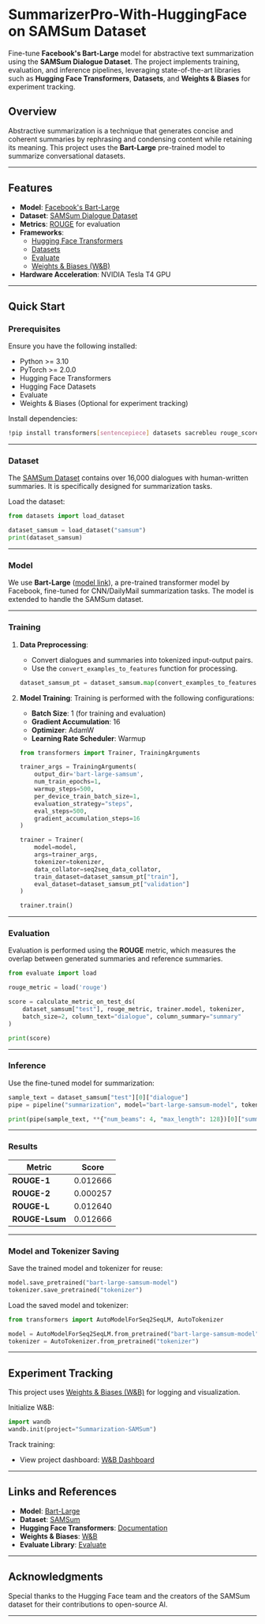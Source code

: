 # SummarizerPro-With-HuggingFace on SAMSum Dataset

Fine-tune **Facebook's Bart-Large** model for abstractive text summarization using the **SAMSum Dialogue Dataset**. The project implements training, evaluation, and inference pipelines, leveraging state-of-the-art libraries such as **Hugging Face Transformers**, **Datasets**, and **Weights & Biases** for experiment tracking.

## Overview

Abstractive summarization is a technique that generates concise and coherent summaries by rephrasing and condensing content while retaining its meaning. This project uses the **Bart-Large** pre-trained model to summarize conversational datasets.

---

## Features

- **Model**: [Facebook's Bart-Large](https://huggingface.co/facebook/bart-large-cnn)
- **Dataset**: [SAMSum Dialogue Dataset](https://huggingface.co/datasets/samsum)
- **Metrics**: [ROUGE](https://en.wikipedia.org/wiki/ROUGE_(metric)) for evaluation
- **Frameworks**:
  - [Hugging Face Transformers](https://huggingface.co/docs/transformers)
  - [Datasets](https://huggingface.co/docs/datasets)
  - [Evaluate](https://huggingface.co/docs/evaluate)
  - [Weights & Biases (W&B)](https://wandb.ai)
- **Hardware Acceleration**: NVIDIA Tesla T4 GPU

---

## Quick Start

### Prerequisites

Ensure you have the following installed:

- Python >= 3.10
- PyTorch >= 2.0.0
- Hugging Face Transformers
- Hugging Face Datasets
- Evaluate
- Weights & Biases (Optional for experiment tracking)

Install dependencies:
```bash
!pip install transformers[sentencepiece] datasets sacrebleu rouge_score py7zr evaluate wandb
```

---

### Dataset

The [SAMSum Dataset](https://huggingface.co/datasets/samsum) contains over 16,000 dialogues with human-written summaries. It is specifically designed for summarization tasks.

Load the dataset:
```python
from datasets import load_dataset

dataset_samsum = load_dataset("samsum")
print(dataset_samsum)
```

---

### Model

We use **Bart-Large** ([model link](https://huggingface.co/facebook/bart-large-cnn)), a pre-trained transformer model by Facebook, fine-tuned for CNN/DailyMail summarization tasks. The model is extended to handle the SAMSum dataset.

---

### Training

1. **Data Preprocessing**:
   - Convert dialogues and summaries into tokenized input-output pairs.
   - Use the `convert_examples_to_features` function for processing.

   ```python
   dataset_samsum_pt = dataset_samsum.map(convert_examples_to_features, batched=True)
   ```

2. **Model Training**:
   Training is performed with the following configurations:
   - **Batch Size**: 1 (for training and evaluation)
   - **Gradient Accumulation**: 16
   - **Optimizer**: AdamW
   - **Learning Rate Scheduler**: Warmup

   ```python
   from transformers import Trainer, TrainingArguments

   trainer_args = TrainingArguments(
       output_dir='bart-large-samsum',
       num_train_epochs=1,
       warmup_steps=500,
       per_device_train_batch_size=1,
       evaluation_strategy="steps",
       eval_steps=500,
       gradient_accumulation_steps=16
   )

   trainer = Trainer(
       model=model,
       args=trainer_args,
       tokenizer=tokenizer,
       data_collator=seq2seq_data_collator,
       train_dataset=dataset_samsum_pt["train"],
       eval_dataset=dataset_samsum_pt["validation"]
   )

   trainer.train()
   ```

---

### Evaluation

Evaluation is performed using the **ROUGE** metric, which measures the overlap between generated summaries and reference summaries.

```python
from evaluate import load

rouge_metric = load('rouge')

score = calculate_metric_on_test_ds(
    dataset_samsum["test"], rouge_metric, trainer.model, tokenizer, 
    batch_size=2, column_text="dialogue", column_summary="summary"
)

print(score)
```

---

### Inference

Use the fine-tuned model for summarization:

```python
sample_text = dataset_samsum["test"][0]["dialogue"]
pipe = pipeline("summarization", model="bart-large-samsum-model", tokenizer=tokenizer)

print(pipe(sample_text, **{"num_beams": 4, "max_length": 128})[0]["summary_text"])
```

---

### Results

| Metric       | Score    |
|--------------|----------|
| **ROUGE-1**  | 0.012666 |
| **ROUGE-2**  | 0.000257 |
| **ROUGE-L**  | 0.012640 |
| **ROUGE-Lsum** | 0.012666 |

---

### Model and Tokenizer Saving

Save the trained model and tokenizer for reuse:
```python
model.save_pretrained("bart-large-samsum-model")
tokenizer.save_pretrained("tokenizer")
```

Load the saved model and tokenizer:
```python
from transformers import AutoModelForSeq2SeqLM, AutoTokenizer

model = AutoModelForSeq2SeqLM.from_pretrained("bart-large-samsum-model")
tokenizer = AutoTokenizer.from_pretrained("tokenizer")
```

---

## Experiment Tracking

This project uses [Weights & Biases (W&B)](https://wandb.ai) for logging and visualization.

Initialize W&B:
```python
import wandb
wandb.init(project="Summarization-SAMSum")
```

Track training:
- View project dashboard: [W&B Dashboard](https://wandb.ai)

---

## Links and References

- **Model**: [Bart-Large](https://huggingface.co/facebook/bart-large-cnn)
- **Dataset**: [SAMSum](https://huggingface.co/datasets/samsum)
- **Hugging Face Transformers**: [Documentation](https://huggingface.co/docs/transformers)
- **Weights & Biases**: [W&B](https://wandb.ai)
- **Evaluate Library**: [Evaluate](https://huggingface.co/docs/evaluate)

---

## Acknowledgments

Special thanks to the Hugging Face team and the creators of the SAMSum dataset for their contributions to open-source AI.

---

